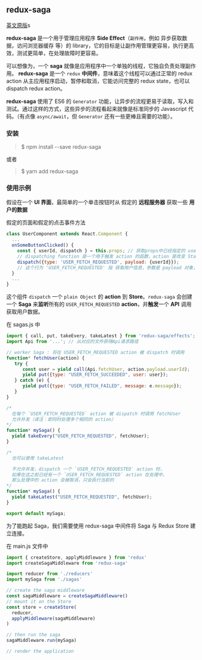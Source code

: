 ## redux-saga

[英文原版](https://redux-saga.js.org/)s

**redux-saga** 是一个用于管理应用程序 **Side Effect**（`副作用`，例如 异步获取数据，访问浏览器缓存 等）的 library，它的目标是让副作用管理更容易，执行更高效，测试更简单，在处理故障时更容易。

可以想像为，一个 **saga** 就像是应用程序中一个单独的线程，它独自负责处理副作用。 **redux-saga** 是一个 `redux` **中间件**，意味着这个线程可以通过正常的 redux action 从主应用程序启动，暂停和取消，它能访问完整的 redux state，也可以 dispatch redux action。

**redux-saga** 使用了 ES6 的 `Generator` 功能，让异步的流程更易于读取，写入和测试。通过这样的方式，这些异步的流程看起来就像是标准同步的 Javascript 代码。（有点像 `async/await`，但 `Generator` 还有一些更棒且需要的功能）。

### 安装

> $ npm install --save redux-saga

或者

> $ yarn add redux-saga

### 使用示例

假设在一个 **UI 界面**，最简单的一个单击按钮时从 假定的 **远程服务器** 获取一些 **用户的数据**

假定的页面和假定的点击事件方法
```js
class UserComponent extends React.Component {
  ...
  onSomeButtonClicked() {
    const { userId, dispatch } = this.props; // 获取props中已经指定的 userId数据 和 dispatch 函数
    // dispatching function 是一个用于触发 action 的函数，action 是改变 State 的唯一途径，但是它只描述了一个行为，而 dipatch 可以看作是触发这个行为的方式，而 Reducer 则是描述如何改变数据的。
    dispatch({type: 'USER_FETCH_REQUESTED', payload: {userId}});
    // 这个行为 'USER_FETCH_REQUESTED' 指 获取用户信息，参数是 payload 对象，其中有包含了 userId 数据
  }
  ...
}
```

这个组件 `dispatch` 一个 `plain Object` 的 **action** 到 **Store**。`redux-saga` 会创建一个 **Saga** 来**监听**所有的 `USER_FETCH_REQUESTED` **action**，并**触发**一个 **API** 调用获取用户数据。

在 sagas.js 中
```js
import { call, put, takeEvery, takeLatest } from 'redux-saga/effects';
import Api from '...'; // 从对应的文件获得Api请求路径

// worker Saga : 将在 USER_FETCH_REQUESTED action 被 dispatch 时调用
function* fetchUser(action) {
   try {
      const user = yield call(Api.fetchUser, action.payload.userId);
      yield put({type: "USER_FETCH_SUCCEEDED", user: user});
   } catch (e) {
      yield put({type: "USER_FETCH_FAILED", message: e.message});
   }
}

/*
  在每个 `USER_FETCH_REQUESTED` action 被 dispatch 时调用 fetchUser
  允许并发（译注：即同时处理多个相同的 action）
*/
function* mySaga() {
  yield takeEvery("USER_FETCH_REQUESTED", fetchUser);
}

/*
  也可以使用 takeLatest

  不允许并发，dispatch 一个 `USER_FETCH_REQUESTED` action 时，
  如果在这之前已经有一个 `USER_FETCH_REQUESTED` action 在处理中，
  那么处理中的 action 会被取消，只会执行当前的
*/
function* mySaga() {
  yield takeLatest("USER_FETCH_REQUESTED", fetchUser);
}

export default mySaga;
```

为了能跑起 Saga，我们需要使用 redux-saga 中间件将 Saga 与 Redux Store 建立连接。

在 main.js 文件中
```js
import { createStore, applyMiddleware } from 'redux'
import createSagaMiddleware from 'redux-saga'

import reducer from './reducers'
import mySaga from './sagas'

// create the saga middleware
const sagaMiddleware = createSagaMiddleware()
// mount it on the Store
const store = createStore(
  reducer,
  applyMiddleware(sagaMiddleware)
)

// then run the saga
sagaMiddleware.run(mySaga)

// render the application
```